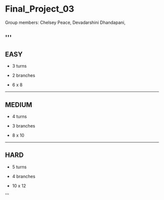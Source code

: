 # Final_Project_03

Group members: Chelsey Peace, Devadarshini Dhandapani, 

'''
---
EASY
---

- 3 turns

- 2 branches

- 6 x 8


---
MEDIUM
---

- 4 turns

- 3 branches

- 8 x 10


---
HARD
---

- 5 turns

- 4 branches

- 10 x 12


'''


